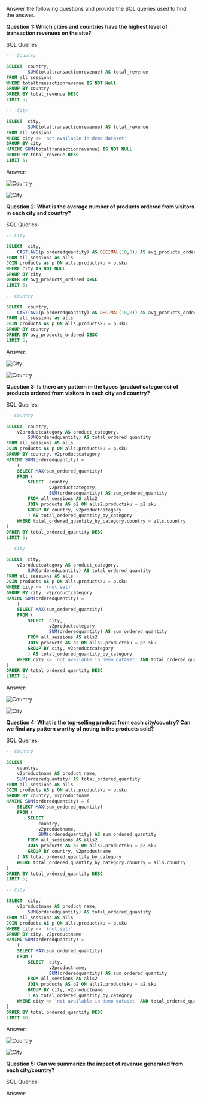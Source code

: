 Answer the following questions and provide the SQL queries used to find the answer.

    
**Question 1: Which cities and countries have the highest level of transaction revenues on the site?**


SQL Queries: 
```SQL
--  Country

SELECT 	country, 
    	SUM(totaltransactionrevenue) AS total_revenue
FROM all_sessions
WHERE totaltransactionrevenue IS NOT Null
GROUP BY country
ORDER BY total_revenue DESC
LIMIT 5;
```
```SQL
--  City

SELECT 	city, 
    	SUM(totaltransactionrevenue) AS total_revenue
FROM all_sessions
WHERE city <> 'not available in demo dataset'
GROUP BY city
HAVING SUM(totaltransactionrevenue) IS NOT NULL
ORDER BY total_revenue DESC
LIMIT 5;
```



Answer:

![Country](https://github.com/rlmrezende/SQL-Project/assets/128871261/839a384f-6538-431e-b66d-c95e8c4e971d)


![City](https://github.com/rlmrezende/SQL-Project/assets/128871261/4deb225a-0ee5-4b07-bd5b-2fa2b344c413)


**Question 2: What is the average number of products ordered from visitors in each city and country?**


SQL Queries:
````SQL
-- City

SELECT 	city,
	CAST(AVG(p.orderedquantity) AS DECIMAL(10,0)) AS avg_products_ordered
FROM all_sessions as alls
JOIN products as p ON alls.productsku = p.sku
WHERE city IS NOT NULL
GROUP BY city
ORDER BY avg_products_ordered DESC
LIMIT 5;
````
````SQL
-- Country

SELECT 	country,
	CAST(AVG(p.orderedquantity) AS DECIMAL(10,0)) AS avg_products_ordered
FROM all_sessions as alls
JOIN products as p ON alls.productsku = p.sku
GROUP BY country
ORDER BY avg_products_ordered DESC
LIMIT 5;
````

Answer:

![City](https://github.com/rlmrezende/SQL-Project/assets/128871261/f67fa9bc-6658-46af-baf5-9a3a78d24584)

![Country](https://github.com/rlmrezende/SQL-Project/assets/128871261/0b8c76a9-12e3-4965-974f-d1f79f6368fe)



**Question 3: Is there any pattern in the types (product categories) of products ordered from visitors in each city and country?**


SQL Queries:
````SQL
-- Country

SELECT 	country,
	v2productcategory AS product_category,
    	SUM(orderedquantity) AS total_ordered_quantity
FROM all_sessions AS alls
JOIN products AS p ON alls.productsku = p.sku
GROUP BY country, v2productcategory
HAVING SUM(orderedquantity) = 
	(
    SELECT MAX(sum_ordered_quantity)
    FROM (
        SELECT	country,
            	v2productcategory,
            	SUM(orderedquantity) AS sum_ordered_quantity
        FROM all_sessions AS alls2
        JOIN products AS p2 ON alls2.productsku = p2.sku
        GROUP BY country, v2productcategory
    	) AS total_ordered_quantity_by_category
    WHERE total_ordered_quantity_by_category.country = alls.country
)
ORDER BY total_ordered_quantity DESC
LIMIT 5;
````
````SQL
-- City

SELECT 	city,
	v2productcategory AS product_category,
    	SUM(orderedquantity) AS total_ordered_quantity
FROM all_sessions AS alls
JOIN products AS p ON alls.productsku = p.sku
WHERE city <> '(not set)'
GROUP BY city, v2productcategory
HAVING SUM(orderedquantity) = 
	(
    SELECT MAX(sum_ordered_quantity)
    FROM (
        SELECT	city,
            	v2productcategory,
            	SUM(orderedquantity) AS sum_ordered_quantity
        FROM all_sessions AS alls2
        JOIN products AS p2 ON alls2.productsku = p2.sku
        GROUP BY city, v2productcategory
    	) AS total_ordered_quantity_by_category
    WHERE city <> 'not available in demo dataset' AND total_ordered_quantity_by_category.city = alls.city
)
ORDER BY total_ordered_quantity DESC
LIMIT 5;
````

Answer:

![Country](https://github.com/rlmrezende/SQL-Project/assets/128871261/f7b86032-bbb3-40a6-82c9-40568a959bcf)

![City](https://github.com/rlmrezende/SQL-Project/assets/128871261/82d5ed29-05a3-4a6c-92b7-3ae6c8539612)




**Question 4: What is the top-selling product from each city/country? Can we find any pattern worthy of noting in the products sold?**


SQL Queries:
````SQL
-- Country

SELECT 
    country,
    v2productname AS product_name,
    SUM(orderedquantity) AS total_ordered_quantity
FROM all_sessions AS alls
JOIN products AS p ON alls.productsku = p.sku
GROUP BY country, v2productname
HAVING SUM(orderedquantity) = (
    SELECT MAX(sum_ordered_quantity)
    FROM (
        SELECT 
            country,
            v2productname,
            SUM(orderedquantity) AS sum_ordered_quantity
        FROM all_sessions AS alls2
        JOIN products AS p2 ON alls2.productsku = p2.sku
        GROUP BY country, v2productname
    ) AS total_ordered_quantity_by_category
    WHERE total_ordered_quantity_by_category.country = alls.country
)
ORDER BY total_ordered_quantity DESC
LIMIT 5;
````
````SQL
-- City

SELECT 	city,
	v2productname AS product_name,
    	SUM(orderedquantity) AS total_ordered_quantity
FROM all_sessions AS alls
JOIN products AS p ON alls.productsku = p.sku
WHERE city <> '(not set)'
GROUP BY city, v2productname
HAVING SUM(orderedquantity) = 
	(
    SELECT MAX(sum_ordered_quantity)
    FROM (
        SELECT	city,
            	v2productname,
            	SUM(orderedquantity) AS sum_ordered_quantity
        FROM all_sessions AS alls2
        JOIN products AS p2 ON alls2.productsku = p2.sku
        GROUP BY city, v2productname
    	) AS total_ordered_quantity_by_category
    WHERE city <> 'not available in demo dataset' AND total_ordered_quantity_by_category.city = alls.city
)
ORDER BY total_ordered_quantity DESC
LIMIT 10;
````

Answer:

![Country](https://github.com/rlmrezende/SQL-Project/assets/128871261/5a24f0de-9769-4221-bf91-e497e49b6e9f)

![City](https://github.com/rlmrezende/SQL-Project/assets/128871261/ea3876d8-5dbd-462d-801f-eebc798ca224)




**Question 5: Can we summarize the impact of revenue generated from each city/country?**

SQL Queries:



Answer:







